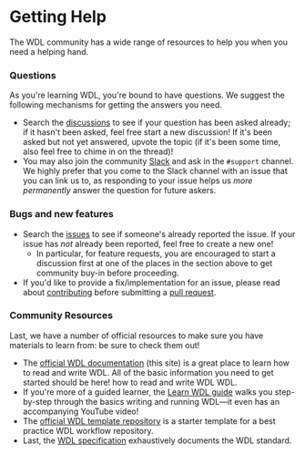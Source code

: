 # Getting Help

The WDL community has a wide range of resources to help you when you need a helping
hand.

### Questions

As you're learning WDL, you're bound to have questions. We suggest the following
mechanisms for getting the answers you need.

- Search the [discussions](https://github.com/openwdl/wdl/discussions) to see if your
  question has been asked already; if it hasn't been asked, feel free start a new
  discussion! If it's been asked but not yet answered, upvote the topic (if it's been
  some time, also feel free to chime in on the thread)!
- You may also join the community [Slack][slack-invite] and ask in the `#support`
  channel. We highly prefer that you come to the Slack channel with an issue that you
  can link us to, as responding to your issue helps us _more permanently_ answer the
  question for future askers.

### Bugs and new features

- Search the [issues](https://github.com/openwdl/wdl/issues) to see if someone's already
  reported the issue. If your issue has _not_ already been reported, feel free to create
  a new one!
  - In particular, for feature requests, you are encouraged to start a discussion first
    at one of the places in the section above to get community buy-in before proceeding.
- If you'd like to provide a fix/implementation for an issue, please read about
  [contributing][contributing-md] before submitting a [pull
  request](https://github.com/openwdl/wdl/pulls).

### Community Resources

Last, we have a number of official resources to make sure you have materials to learn
from: be sure to check them out!

- The [official WDL documentation] (this site) is a great place to learn how to read and
  write WDL. All of the basic information you need to get started should be here! how to
  read and write WDL WDL.
- If you're more of a guided learner, the [Learn WDL guide] walks you step-by-step
  through the basics writing and running WDL—it even has an accompanying YouTube video!
- The [official WDL template repository] is a starter template for a best practice WDL workflow
  repository.
- Last, the [WDL specification] exhaustively documents the WDL standard.

[contributing-md]: https://github.com/openwdl/wdl/blob/wdl-1.2/CONTRIBUTING.md
[Learn WDL guide]: https://github.com/openwdl/learn-wdl
[official WDL documentation]: https://github.com/openwdl/wdl-docs
[official WDL template repository]: https://github.com/openwdl/workflow-template-wdl
[slack-invite]: https://join.slack.com/t/openwdl/shared_invite/zt-ctmj4mhf-cFBNxIiZYs6SY9HgM9UAVw
[WDL specification]: https://github.com/openwdl/wdl

